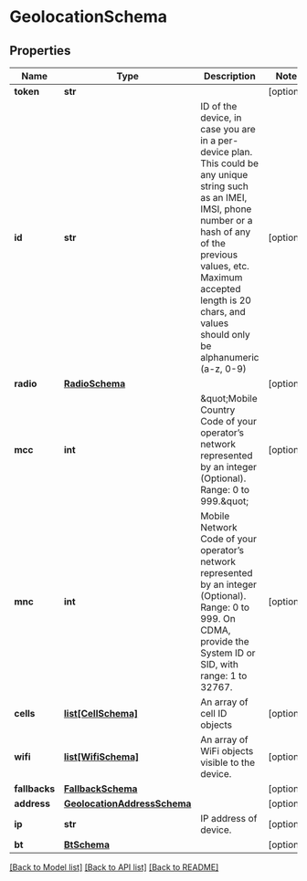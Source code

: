 # GeolocationSchema

## Properties
Name | Type | Description | Notes
------------ | ------------- | ------------- | -------------
**token** | **str** |  | [optional] 
**id** | **str** | ID of the device, in case you are in a per-device plan. This could be any unique string such as an IMEI, IMSI, phone number or a hash of any of the previous values, etc. Maximum accepted length is 20 chars, and values should only be alphanumeric (a-z, 0-9) | [optional] 
**radio** | [**RadioSchema**](RadioSchema.md) |  | [optional] 
**mcc** | **int** | \&quot;Mobile Country Code of your operator’s network represented by an integer (Optional). Range: 0 to 999.\&quot; | [optional] 
**mnc** | **int** | Mobile Network Code of your operator’s network represented by an integer (Optional). Range: 0 to 999. On CDMA, provide the System ID or SID, with range: 1 to 32767. | [optional] 
**cells** | [**list[CellSchema]**](CellSchema.md) | An array of cell ID objects | [optional] 
**wifi** | [**list[WifiSchema]**](WifiSchema.md) | An array of WiFi objects visible to the device. | [optional] 
**fallbacks** | [**FallbackSchema**](FallbackSchema.md) |  | [optional] 
**address** | [**GeolocationAddressSchema**](GeolocationAddressSchema.md) |  | [optional] 
**ip** | **str** | IP address of device. | [optional] 
**bt** | [**BtSchema**](BtSchema.md) |  | [optional] 

[[Back to Model list]](../README.md#documentation-for-models) [[Back to API list]](../README.md#documentation-for-api-endpoints) [[Back to README]](../README.md)


